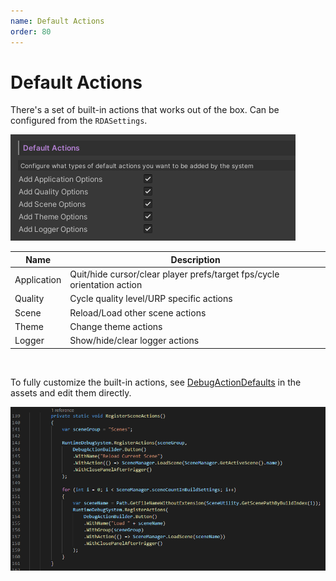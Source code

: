 ```yaml
---
name: Default Actions
order: 80
---
```


# Default Actions

There's a set of built-in actions that works out of the box. Can be configured from the `RDASettings`.

![](../images/2020-11-22-18-56-54.png)

| Name | Description |
| ---- | ---- |
| Application | Quit/hide cursor/clear player prefs/target fps/cycle orientation action |
| Quality | Cycle quality level/URP specific actions |
| Scene | Reload/Load other scene actions |
| Theme | Change theme actions |
| Logger | Show/hide/clear logger actions |

<br/>

To fully customize the built-in actions, see [DebugActionDefaults](~/api/BennyKok.RuntimeDebug.Systems.DebugActionDefaults.yml) in the assets and edit them directly.

![](../images/2020-11-22-19-02-08.png)